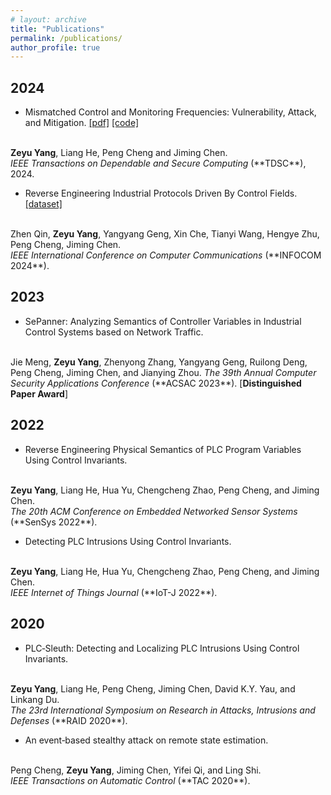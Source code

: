 ```yaml
---
# layout: archive
title: "Publications"
permalink: /publications/
author_profile: true
---
```


## 2024

* Mismatched Control and Monitoring Frequencies: Vulnerability, Attack, and Mitigation. 
[[pdf]](https://ieeexplore.ieee.org/document/10495752)
[[code]](https://github.com/zeyuid/PLCSage)
<br>
<b>Zeyu Yang</b>, Liang He, Peng Cheng and Jiming Chen. 
<br>
<i>IEEE Transactions on Dependable and Secure Computing</i> (**TDSC**), 2024. 

* Reverse Engineering Industrial Protocols Driven By Control Fields. 
[[dataset]](https://github.com/hi-zer/Industrial-protocols-dataset)
<br>
Zhen Qin, <b>Zeyu Yang</b>, Yangyang Geng, Xin Che, Tianyi Wang, Hengye Zhu, Peng Cheng, Jiming Chen.
<br>
<i>IEEE International Conference on Computer Communications</i> (**INFOCOM 2024**). 

## 2023

* SePanner: Analyzing Semantics of Controller Variables in Industrial Control Systems based on Network Traffic. 
<br>
Jie Meng, <b>Zeyu Yang</b>, Zhenyong Zhang, Yangyang Geng, Ruilong Deng, Peng Cheng, Jiming Chen, and Jianying Zhou. 
<i>The 39th Annual Computer Security Applications Conference</i> (**ACSAC 2023**). [<b>Distinguished Paper Award</b>]

## 2022

* Reverse Engineering Physical Semantics of PLC Program Variables Using Control Invariants. 
<br>
<b>Zeyu Yang</b>, Liang He, Hua Yu, Chengcheng Zhao, Peng Cheng, and Jiming Chen. 
<br>
<i>The 20th ACM Conference on Embedded Networked Sensor Systems</i> (**SenSys 2022**). 

* Detecting PLC Intrusions Using Control Invariants. 
<br>
<b>Zeyu Yang</b>, Liang He, Hua Yu, Chengcheng Zhao, Peng Cheng, and Jiming Chen. 
<br>
<i>IEEE Internet of Things Journal</i> (**IoT-J 2022**). 



## 2020

* PLC‐Sleuth: Detecting and Localizing PLC Intrusions Using Control Invariants. 
<br>
<b>Zeyu Yang</b>, Liang He, Peng Cheng, Jiming Chen, David K.Y. Yau, and Linkang Du. 
<br>
<i>The 23rd International Symposium on Research in Attacks, Intrusions and Defenses</i> (**RAID 2020**). 

* An event‐based stealthy attack on remote state estimation. 
<br>
Peng Cheng, <b>Zeyu Yang</b>, Jiming Chen, Yifei Qi, and Ling Shi.
<br>
<i>IEEE Transactions on Automatic Control</i> (**TAC 2020**). 


